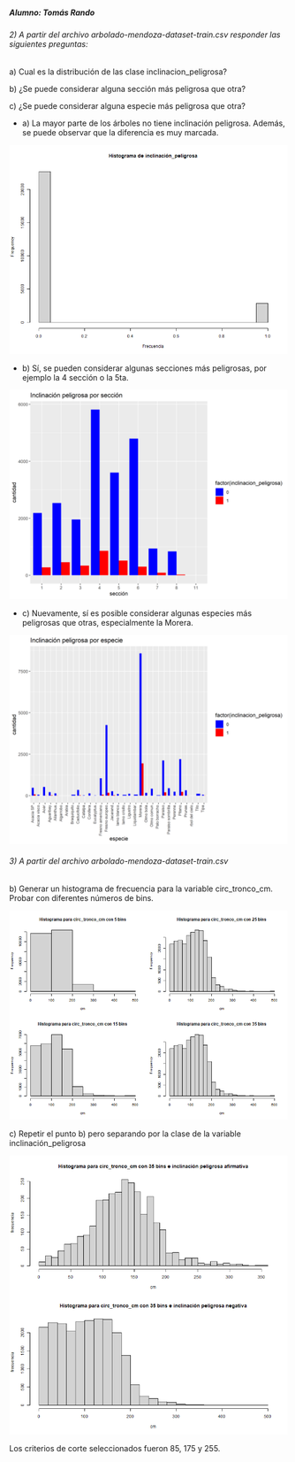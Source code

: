 ##### Alumno: Tomás Rando

###### 2) A partir del archivo arbolado-mendoza-dataset-train.csv responder las siguientes preguntas:
a) Cual es la distribución de las clase inclinacion_peligrosa?  

b) ¿Se puede considerar alguna sección más peligrosa que otra?  

c) ¿Se puede considerar alguna especie más peligrosa que otra?  

- a) La mayor parte de los árboles no tiene inclinación peligrosa. Además, se puede observar que la diferencia es muy marcada.
  
![Distribucion](images/HistogramaInclinacionPeligrosa.png)

- b)  Sí, se pueden considerar algunas secciones más peligrosas, por ejemplo la 4 sección o la 5ta.
  
![Secciones](images/InclinacionSeccion.png)

- c) Nuevamente, sí es posible considerar algunas especies más peligrosas que otras, especialmente la Morera.

![Especies](images/InclinacionEspecie.png)

###### 3) A partir del archivo arbolado-mendoza-dataset-train.csv
b) Generar un histograma de frecuencia para la variable circ_tronco_cm. Probar con diferentes  números de bins.   

![Histogramas](images/HistogramaCircTroncCm.png)

c) Repetir el punto b) pero separando por la clase de la variable inclinación_peligrosa

![HistogramasInclinacion](images/HistogramaCircTroncPorInclinacion.png)

Los criterios de corte seleccionados fueron 85, 175 y 255.